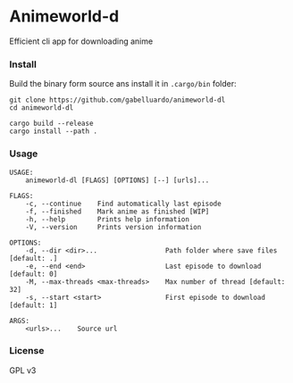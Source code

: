 # Animeworld-d

Efficient cli app for downloading anime

### Install

Build the binary form source ans install it in `.cargo/bin` folder:

```
git clone https://github.com/gabelluardo/animeworld-dl
cd animeworld-dl

cargo build --release
cargo install --path .
```

### Usage

```
USAGE:
    animeworld-dl [FLAGS] [OPTIONS] [--] [urls]...

FLAGS:
    -c, --continue    Find automatically last episode
    -f, --finished    Mark anime as finished [WIP]
    -h, --help        Prints help information
    -V, --version     Prints version information

OPTIONS:
    -d, --dir <dir>...                 Path folder where save files [default: .]
    -e, --end <end>                    Last episode to download [default: 0]
    -M, --max-threads <max-threads>    Max number of thread [default: 32]
    -s, --start <start>                First episode to download [default: 1]

ARGS:
    <urls>...    Source url
```

### License

GPL v3